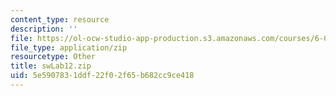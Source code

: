 ```yaml
---
content_type: resource
description: ''
file: https://ol-ocw-studio-app-production.s3.amazonaws.com/courses/6-01sc-introduction-to-electrical-engineering-and-computer-science-i-spring-2011/5e5907831ddf22f02f65b682cc9ce418_swLab12.zip
file_type: application/zip
resourcetype: Other
title: swLab12.zip
uid: 5e590783-1ddf-22f0-2f65-b682cc9ce418
---
```

